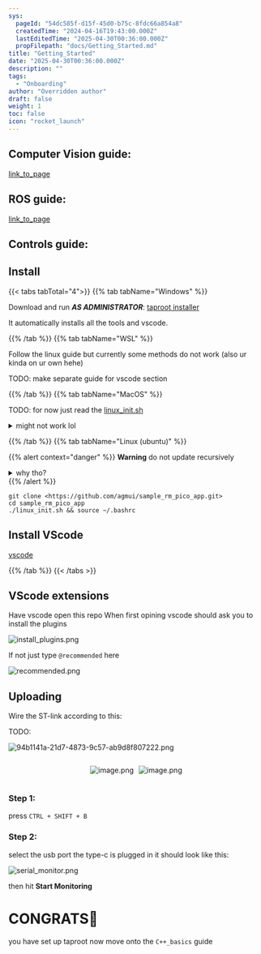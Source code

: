 ```yaml
---
sys:
  pageId: "54dc585f-d15f-45d0-b75c-8fdc66a854a8"
  createdTime: "2024-04-16T19:43:00.000Z"
  lastEditedTime: "2025-04-30T00:36:00.000Z"
  propFilepath: "docs/Getting_Started.md"
title: "Getting_Started"
date: "2025-04-30T00:36:00.000Z"
description: ""
tags:
  - "Onboarding"
author: "Overridden author"
draft: false
weight: 1
toc: false
icon: "rocket_launch"
---
```


## Computer Vision guide:

[link_to_page](86d45bc0-388b-4d26-8848-44f255f73d0e)

## ROS guide:

[link_to_page](3c76c1de-ec8f-46d6-8b0a-294005edc2d5)

## Controls guide:

## Install

{{< tabs tabTotal="4">}}
{{% tab tabName="Windows" %}}

Download and run _**AS ADMINISTRATOR**_: [taproot installer](https://github.com/Thornbots/TeachingFreshies/releases/tag/1.0)

It automatically installs all the tools and vscode.

{{% /tab %}}
{{% tab tabName="WSL" %}}

Follow the linux guide but currently some methods do not work (also ur kinda on ur own hehe)

TODO: make separate guide for vscode section

{{% /tab %}}
{{% tab tabName="MacOS" %}}

TODO: for now just read the [linux_init.sh](https://github.com/agmui/sample_rm_pico_app/blob/main/linux_init.sh)

<details>
<summary>might not work lol</summary>

`brew install libusb pkg-config`

Next install: [vscode](https://code.visualstudio.com/Download)

</details>

{{% /tab %}}
{{% tab tabName="Linux (ubuntu)" %}}

{{% alert context="danger" %}}
**Warning** do not update recursively
<details>
<summary>why tho?</summary>
There are some submodules that may go on for a while (like tinyusb) and I highly
recommend you don't need to get them.
If you want to see what submodules I update just look in `linux_init.sh`
</details>
{{% /alert %}}

```shell
git clone <https://github.com/agmui/sample_rm_pico_app.git>
cd sample_rm_pico_app
./linux_init.sh && source ~/.bashrc
```

## Install VScode

[vscode](https://code.visualstudio.com/Download)

{{% /tab %}}
{{< /tabs >}}

## VScode extensions

Have vscode open this repo
When first opining vscode should ask you to install the plugins

![install_plugins.png](https://prod-files-secure.s3.us-west-2.amazonaws.com/d518164a-d88e-44d1-a4ee-3adb3bd8bce0/89bd30f0-1825-4e77-867b-0a41ce370880/install_plugins.png?X-Amz-Algorithm=AWS4-HMAC-SHA256&X-Amz-Content-Sha256=UNSIGNED-PAYLOAD&X-Amz-Credential=ASIAZI2LB466267PZ4OZ%2F20250725%2Fus-west-2%2Fs3%2Faws4_request&X-Amz-Date=20250725T061437Z&X-Amz-Expires=3600&X-Amz-Security-Token=IQoJb3JpZ2luX2VjEBUaCXVzLXdlc3QtMiJGMEQCIFA5sqBzFFtNOk%2FNDC4f5vhpneHDz9De4CnrPBF3VwU%2BAiA7hR4pBI8gHee6RtU7O7pHQ%2B1iQKcz90Ny%2Bjuceu0%2FEir%2FAwg%2BEAAaDDYzNzQyMzE4MzgwNSIMONGNJokOKKWkBN8oKtwDYS69adkg91KK3UgNDGvmmSvJMMkdNUjD3VXC1F3zWTQ1%2BwyFVNF0h%2BIyCXRMXyGGlwbMVcW31PRq7wo%2B%2FDBjT5ymguPH5s202Dt%2BVklz3qolJFXE0HCFVoEUauZRAUR%2FKRd4HdHrVysMXCXmY%2FYp5NP6T%2FtWWwG4G1c0XyN00beVFcB1KTPFyIFrB0i%2FuUmkxVX7tTqvqeOU9gtMO8VaRJ3efib96g%2BNE%2B%2FOyAHehjMlwUO4EoDLGs1suD%2FZuoFG9zCsLlA8QSminVIU16E%2BPbtITrbJowceMmlSO0BlkiHyWVjwZe9IXjGpYq1d9yIv5EbBZkGEOdupv4n6yrZ7bL8%2FzvbAv0avv1IbPlCFy8m6G2OYl4lgKMzIi%2FF8TzHO4zE0PSbkScwu1vT1swOdgYlKOoQMI0wpcR0loL9vPbs%2BNINSC%2BeQm122lTpkLPOWeYV%2B0HUHeOxsH9JJPnkYV2yta7lKoa4ZffD3BfPv5HJvWgxINGcyFBO7eQgpKT9DZigjYXDqkYxVQ07E6Y0C0Kfc5SzR8oTtVdXWtPL8NXUiQvDgOV%2BbMIceKIxKS1y2XNzy2tBSOF6DbWkISpE2j6SH0NvLJT10CjpjWuLSFWpUaNQUFTMyEUUIw%2BEwxZyMxAY6pgEWUtaxxnucf%2BVUuN2peb8gdTtsqHfN8pKpBjLdgb5cEcrNq90N7pNW9ZnN%2BESFCTGmM92TnZ6hDIIOinMU%2BLDolhx6%2B57SBs7guVnpMR0AkYweCYtYh5vfWJBqhsL%2Ft6jJ2F69A8gMxxfHZMffVk2ypHgrQCtXttREdXqlf5sAZn35qgfSN4bg1f7%2FbKwwkVndxpHA6ommusMzFbvVSQMzZBaSYSSc&X-Amz-Signature=d94cb68b19b58a3af810a03a7bd10cf1f3157d31e444498937e71f129b3b5c2e&X-Amz-SignedHeaders=host&x-amz-checksum-mode=ENABLED&x-id=GetObject)

If not just type `@recommended` here  

![recommended.png](https://prod-files-secure.s3.us-west-2.amazonaws.com/d518164a-d88e-44d1-a4ee-3adb3bd8bce0/61e661e9-5d85-4dfc-be0d-8d2097a5e793/recommended.png?X-Amz-Algorithm=AWS4-HMAC-SHA256&X-Amz-Content-Sha256=UNSIGNED-PAYLOAD&X-Amz-Credential=ASIAZI2LB466267PZ4OZ%2F20250725%2Fus-west-2%2Fs3%2Faws4_request&X-Amz-Date=20250725T061437Z&X-Amz-Expires=3600&X-Amz-Security-Token=IQoJb3JpZ2luX2VjEBUaCXVzLXdlc3QtMiJGMEQCIFA5sqBzFFtNOk%2FNDC4f5vhpneHDz9De4CnrPBF3VwU%2BAiA7hR4pBI8gHee6RtU7O7pHQ%2B1iQKcz90Ny%2Bjuceu0%2FEir%2FAwg%2BEAAaDDYzNzQyMzE4MzgwNSIMONGNJokOKKWkBN8oKtwDYS69adkg91KK3UgNDGvmmSvJMMkdNUjD3VXC1F3zWTQ1%2BwyFVNF0h%2BIyCXRMXyGGlwbMVcW31PRq7wo%2B%2FDBjT5ymguPH5s202Dt%2BVklz3qolJFXE0HCFVoEUauZRAUR%2FKRd4HdHrVysMXCXmY%2FYp5NP6T%2FtWWwG4G1c0XyN00beVFcB1KTPFyIFrB0i%2FuUmkxVX7tTqvqeOU9gtMO8VaRJ3efib96g%2BNE%2B%2FOyAHehjMlwUO4EoDLGs1suD%2FZuoFG9zCsLlA8QSminVIU16E%2BPbtITrbJowceMmlSO0BlkiHyWVjwZe9IXjGpYq1d9yIv5EbBZkGEOdupv4n6yrZ7bL8%2FzvbAv0avv1IbPlCFy8m6G2OYl4lgKMzIi%2FF8TzHO4zE0PSbkScwu1vT1swOdgYlKOoQMI0wpcR0loL9vPbs%2BNINSC%2BeQm122lTpkLPOWeYV%2B0HUHeOxsH9JJPnkYV2yta7lKoa4ZffD3BfPv5HJvWgxINGcyFBO7eQgpKT9DZigjYXDqkYxVQ07E6Y0C0Kfc5SzR8oTtVdXWtPL8NXUiQvDgOV%2BbMIceKIxKS1y2XNzy2tBSOF6DbWkISpE2j6SH0NvLJT10CjpjWuLSFWpUaNQUFTMyEUUIw%2BEwxZyMxAY6pgEWUtaxxnucf%2BVUuN2peb8gdTtsqHfN8pKpBjLdgb5cEcrNq90N7pNW9ZnN%2BESFCTGmM92TnZ6hDIIOinMU%2BLDolhx6%2B57SBs7guVnpMR0AkYweCYtYh5vfWJBqhsL%2Ft6jJ2F69A8gMxxfHZMffVk2ypHgrQCtXttREdXqlf5sAZn35qgfSN4bg1f7%2FbKwwkVndxpHA6ommusMzFbvVSQMzZBaSYSSc&X-Amz-Signature=ef1c3ee675312496acef6a879064e6eca76be8760ecbe59b64daf9cbf24d7bfb&X-Amz-SignedHeaders=host&x-amz-checksum-mode=ENABLED&x-id=GetObject)

## Uploading

Wire the ST-link according to this:

TODO:

![94b1141a-21d7-4873-9c57-ab9d8f807222.png](https://prod-files-secure.s3.us-west-2.amazonaws.com/d518164a-d88e-44d1-a4ee-3adb3bd8bce0/e5fad17d-ab82-4300-9f4c-505ab4b1202c/94b1141a-21d7-4873-9c57-ab9d8f807222.png?X-Amz-Algorithm=AWS4-HMAC-SHA256&X-Amz-Content-Sha256=UNSIGNED-PAYLOAD&X-Amz-Credential=ASIAZI2LB466267PZ4OZ%2F20250725%2Fus-west-2%2Fs3%2Faws4_request&X-Amz-Date=20250725T061437Z&X-Amz-Expires=3600&X-Amz-Security-Token=IQoJb3JpZ2luX2VjEBUaCXVzLXdlc3QtMiJGMEQCIFA5sqBzFFtNOk%2FNDC4f5vhpneHDz9De4CnrPBF3VwU%2BAiA7hR4pBI8gHee6RtU7O7pHQ%2B1iQKcz90Ny%2Bjuceu0%2FEir%2FAwg%2BEAAaDDYzNzQyMzE4MzgwNSIMONGNJokOKKWkBN8oKtwDYS69adkg91KK3UgNDGvmmSvJMMkdNUjD3VXC1F3zWTQ1%2BwyFVNF0h%2BIyCXRMXyGGlwbMVcW31PRq7wo%2B%2FDBjT5ymguPH5s202Dt%2BVklz3qolJFXE0HCFVoEUauZRAUR%2FKRd4HdHrVysMXCXmY%2FYp5NP6T%2FtWWwG4G1c0XyN00beVFcB1KTPFyIFrB0i%2FuUmkxVX7tTqvqeOU9gtMO8VaRJ3efib96g%2BNE%2B%2FOyAHehjMlwUO4EoDLGs1suD%2FZuoFG9zCsLlA8QSminVIU16E%2BPbtITrbJowceMmlSO0BlkiHyWVjwZe9IXjGpYq1d9yIv5EbBZkGEOdupv4n6yrZ7bL8%2FzvbAv0avv1IbPlCFy8m6G2OYl4lgKMzIi%2FF8TzHO4zE0PSbkScwu1vT1swOdgYlKOoQMI0wpcR0loL9vPbs%2BNINSC%2BeQm122lTpkLPOWeYV%2B0HUHeOxsH9JJPnkYV2yta7lKoa4ZffD3BfPv5HJvWgxINGcyFBO7eQgpKT9DZigjYXDqkYxVQ07E6Y0C0Kfc5SzR8oTtVdXWtPL8NXUiQvDgOV%2BbMIceKIxKS1y2XNzy2tBSOF6DbWkISpE2j6SH0NvLJT10CjpjWuLSFWpUaNQUFTMyEUUIw%2BEwxZyMxAY6pgEWUtaxxnucf%2BVUuN2peb8gdTtsqHfN8pKpBjLdgb5cEcrNq90N7pNW9ZnN%2BESFCTGmM92TnZ6hDIIOinMU%2BLDolhx6%2B57SBs7guVnpMR0AkYweCYtYh5vfWJBqhsL%2Ft6jJ2F69A8gMxxfHZMffVk2ypHgrQCtXttREdXqlf5sAZn35qgfSN4bg1f7%2FbKwwkVndxpHA6ommusMzFbvVSQMzZBaSYSSc&X-Amz-Signature=f41d873c3ea9bddf6ab2522ed5442814e478bfe3484d8cf0d94f22fa94c9e987&X-Amz-SignedHeaders=host&x-amz-checksum-mode=ENABLED&x-id=GetObject)

<div style="display: flex;flex-direction: row; column-gap:10px; max-width: 630px;justify-content: center;">
<div>

![image.png](https://prod-files-secure.s3.us-west-2.amazonaws.com/d518164a-d88e-44d1-a4ee-3adb3bd8bce0/210ecb78-1116-4d7b-b9b7-2292f66fa2c2/image.png?X-Amz-Algorithm=AWS4-HMAC-SHA256&X-Amz-Content-Sha256=UNSIGNED-PAYLOAD&X-Amz-Credential=ASIAZI2LB466UWMIDIDX%2F20250725%2Fus-west-2%2Fs3%2Faws4_request&X-Amz-Date=20250725T061439Z&X-Amz-Expires=3600&X-Amz-Security-Token=IQoJb3JpZ2luX2VjEBYaCXVzLXdlc3QtMiJIMEYCIQCCrxw0npi2Jo5dKgzcZpmtIDwln7F%2FDPnHcEgI9wVl2QIhANeRgMSJAtvM%2F3%2FoUYvyEOcVCb0d5ilEHmvyJ7Yy6HKcKv8DCD8QABoMNjM3NDIzMTgzODA1IgyFuvho2D99tWjLkvAq3AOw3tke%2Fb4LxVrzAl%2FoZ2iCsjKJo2o%2BYVOrpcBUUI%2FFHz%2BaH%2BTvNN4KuNefr1EcZRzjjuFIgEYzgig%2FbPLHSNSGeWZ7Em52xoS1kBkoef%2B1vp36JGTbnNcP5EoG50FvnQJRFI5ejYC0ZKrsvadvSxg3KrKFYhmu7Ei9RA83%2BqCaMvQlMtoPr2qAC62ZRxRH1VwpjhvJztYaE%2FoDl2HgPV1l0zINgBEHwoyMWAVgdB4gH63h%2B068W4tHZMGp0tUTZKikPhdAJgQ1kiyAel166G12j3J%2F41YV%2B4rckoM2W0Ff8T7a40DE2RWOd6VU65pWL4YTiVsHfuwl5jIU1F3lMv6vPg43CxtE%2BxYf0HURC6N9lOFsI3HCjgHTls56KQDu4w2p2RY9GLqizWhJ2RMKZP%2FcBrCLvB1VuruYUWHDcptxb%2Btf3sZmar9pvx5gB2%2B2%2B7M9c6tcqv%2BZVpVR6wJN9uSsTdUcTfVXK%2FpTp0FWoCcPw%2BteuPwZs2Y5NdWrn%2FVUVmSdKhiXina2bjpdVIwF4fwMmLcvo9FyH2VYav%2BSwkhRRatEiwrOL%2BtWds10dMwbbg2iVlOLNgrQIgN6ivpCkpQgb1VQjVDVWcsOcfuonyHKgtY1qZaK%2FwOmMD8%2FODDZwIzEBjqkAcQunoqYYy48jtI8eQBgg%2BhBH6tM2o48yvaZrWJ6t0e6Nw2bCWRJ0jDkNkzdEZFBaN8%2FUkj%2Ffy7jm6iPdqdZtlQbJfJgeJ0kyrBGq%2BeViaueFKi1%2BXXfC5CtMCQMESpBZUfynj9lGoZjrJnDLsOzY4XPCVacQbINsOEi5ZyiXWUNBYSIRkw5rL1DJ0LJkmOO3ZNWRQ%2FuIG%2BueLmFHoFPFbL7Y1pQ&X-Amz-Signature=a4ce39d2a479879e6c875d8cdbf6e27f4a2ab222bc2e9b4268618caeacccdd7e&X-Amz-SignedHeaders=host&x-amz-checksum-mode=ENABLED&x-id=GetObject)

</div>
<div>

![image.png](https://prod-files-secure.s3.us-west-2.amazonaws.com/d518164a-d88e-44d1-a4ee-3adb3bd8bce0/33a0fd0f-8ca6-4a86-8e09-26e95ded1fff/image.png?X-Amz-Algorithm=AWS4-HMAC-SHA256&X-Amz-Content-Sha256=UNSIGNED-PAYLOAD&X-Amz-Credential=ASIAZI2LB4662AYMAPAK%2F20250725%2Fus-west-2%2Fs3%2Faws4_request&X-Amz-Date=20250725T061439Z&X-Amz-Expires=3600&X-Amz-Security-Token=IQoJb3JpZ2luX2VjEBUaCXVzLXdlc3QtMiJHMEUCIQDaTVu%2F%2BxZU6QAUjNL06eR5j3Ztt5A0L3TKu%2BfISgmhSwIgEXmk%2BSyg8hZsxwiCYgjQYmO2%2B2USywtr1GxQ%2B8rCf9Uq%2FwMIPhAAGgw2Mzc0MjMxODM4MDUiDHNPSQfWsc6bcO59IyrcA96nIuvtZ9ztDzGCZzImTkaJyuKjXBOcMTSWNJ1VGWyzz2grcTjUCWCG%2FTitC0j9cWLVwa49xjX%2BFYzPF2Mg3pZskwh9Y7%2BFb0BrPKfNXO5MXv4C5f7GiCdfut7xAIzfG6lapQjHSuFc%2FFyNY5E5yo%2BCsAGssiXS3d2BdXgmTrIisQuDeM16vXE5GDr%2FvPEjjbL2Fm1Q1%2FExw5yR3q6Plb8ODYhr2I8lQT7ku9Hkaxj51e4UqHmBDFmNLdU0BQlpK8%2BUjvEmPoqfHXtz3xX%2BXwrPTxnm8nTSs49hu98UJMXv4wQfWt0ekll0ajmelGc3MJccM8B27ncpzOsaLMcYhYD3V%2BU2vAYENbLKB7uG3ftGdDnoU3%2FBHjwXFz194RpQ0R1ONSLGadSOFZ0G25T6RIBGuwrurVQ%2BG7rIVMIYc990Dh%2FiHn%2FyLJ14t%2Bo8NaB1g3k03%2Bqh2xwmqyi2TuFqP%2F0dsKF2DRz7tSws8t7wZZ5qkV0IE1qAxr0VF6tgSIC9GP73u26YBkHHQbctTNjlqX8FbFxLXvayA1Wk8ftrCbQxMCwR8DHo%2BD68Q%2BD2ssFH7AXHmybMRR%2FgzuDe2EViM8pD9IrUs2RFwgDAxZtjPNjrP%2Fn0n2a%2BFaNOui86MKScjMQGOqUBlk3g7XqT5kIbPw%2B4g9cqW9arugPZlLzosZ3IzBcleuoj0t9n8G89PGWKbxMaUY%2BlbrfMQZtT9sjkTfXyv3sSKqn3%2BaFjI0UtRmBeip7q9CssrTxZOCpHrTqyvfLeJ9GbVgKQkOma0fQzmZ01Dw%2FNbXpO5SiLNrnd6TlwiqbwwTrViKjkFKKV2tYoEbUMNebqHTJLCJ55KkQV6pxUoJ9By%2FfUtVO4&X-Amz-Signature=fecb8a61a6b7bda12a91300bb1c18b10c7d4ca35d73e4a225946b30af8fed50d&X-Amz-SignedHeaders=host&x-amz-checksum-mode=ENABLED&x-id=GetObject)

</div>
</div>

### Step 1:

press `CTRL + SHIFT + B`

### Step 2:

select the usb port the type-c is plugged in it should look like this:

![serial_monitor.png](https://prod-files-secure.s3.us-west-2.amazonaws.com/d518164a-d88e-44d1-a4ee-3adb3bd8bce0/f03f4774-05d4-4393-b6a0-d5efb6d315ab/serial_monitor.png?X-Amz-Algorithm=AWS4-HMAC-SHA256&X-Amz-Content-Sha256=UNSIGNED-PAYLOAD&X-Amz-Credential=ASIAZI2LB466267PZ4OZ%2F20250725%2Fus-west-2%2Fs3%2Faws4_request&X-Amz-Date=20250725T061437Z&X-Amz-Expires=3600&X-Amz-Security-Token=IQoJb3JpZ2luX2VjEBUaCXVzLXdlc3QtMiJGMEQCIFA5sqBzFFtNOk%2FNDC4f5vhpneHDz9De4CnrPBF3VwU%2BAiA7hR4pBI8gHee6RtU7O7pHQ%2B1iQKcz90Ny%2Bjuceu0%2FEir%2FAwg%2BEAAaDDYzNzQyMzE4MzgwNSIMONGNJokOKKWkBN8oKtwDYS69adkg91KK3UgNDGvmmSvJMMkdNUjD3VXC1F3zWTQ1%2BwyFVNF0h%2BIyCXRMXyGGlwbMVcW31PRq7wo%2B%2FDBjT5ymguPH5s202Dt%2BVklz3qolJFXE0HCFVoEUauZRAUR%2FKRd4HdHrVysMXCXmY%2FYp5NP6T%2FtWWwG4G1c0XyN00beVFcB1KTPFyIFrB0i%2FuUmkxVX7tTqvqeOU9gtMO8VaRJ3efib96g%2BNE%2B%2FOyAHehjMlwUO4EoDLGs1suD%2FZuoFG9zCsLlA8QSminVIU16E%2BPbtITrbJowceMmlSO0BlkiHyWVjwZe9IXjGpYq1d9yIv5EbBZkGEOdupv4n6yrZ7bL8%2FzvbAv0avv1IbPlCFy8m6G2OYl4lgKMzIi%2FF8TzHO4zE0PSbkScwu1vT1swOdgYlKOoQMI0wpcR0loL9vPbs%2BNINSC%2BeQm122lTpkLPOWeYV%2B0HUHeOxsH9JJPnkYV2yta7lKoa4ZffD3BfPv5HJvWgxINGcyFBO7eQgpKT9DZigjYXDqkYxVQ07E6Y0C0Kfc5SzR8oTtVdXWtPL8NXUiQvDgOV%2BbMIceKIxKS1y2XNzy2tBSOF6DbWkISpE2j6SH0NvLJT10CjpjWuLSFWpUaNQUFTMyEUUIw%2BEwxZyMxAY6pgEWUtaxxnucf%2BVUuN2peb8gdTtsqHfN8pKpBjLdgb5cEcrNq90N7pNW9ZnN%2BESFCTGmM92TnZ6hDIIOinMU%2BLDolhx6%2B57SBs7guVnpMR0AkYweCYtYh5vfWJBqhsL%2Ft6jJ2F69A8gMxxfHZMffVk2ypHgrQCtXttREdXqlf5sAZn35qgfSN4bg1f7%2FbKwwkVndxpHA6ommusMzFbvVSQMzZBaSYSSc&X-Amz-Signature=fc8277581b75e6ed2c6e5241ad555dfeb1c193b947c83f55335d51fe287f499c&X-Amz-SignedHeaders=host&x-amz-checksum-mode=ENABLED&x-id=GetObject)

then hit **Start Monitoring**

# CONGRATS🎉

you have set up taproot now move onto the `C++_basics` guide
